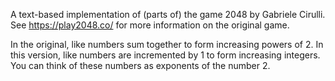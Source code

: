 A text-based implementation of (parts of) the game 2048 by Gabriele Cirulli. See https://play2048.co/ for more information on the original game.

In the original, like numbers sum together to form increasing powers of 2. In this version, like numbers are incremented by 1 to form increasing integers. 
You can think of these numbers as exponents of the number 2.
